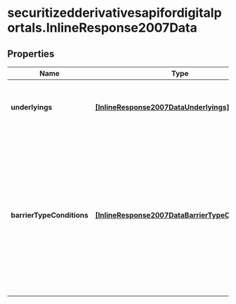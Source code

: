 # securitizedderivativesapifordigitalportals.InlineResponse2007Data

## Properties

Name | Type | Description | Notes
------------ | ------------- | ------------- | -------------
**underlyings** | [**[InlineResponse2007DataUnderlyings]**](InlineResponse2007DataUnderlyings.md) | Information regarding the underlying(s) of the securitized derivative. | [optional] 
**barrierTypeConditions** | [**[InlineResponse2007DataBarrierTypeConditions]**](InlineResponse2007DataBarrierTypeConditions.md) | Set of conditions associated with a particular type of barrier. A condition is defined by the related type and level of the barrier, its observation period, and the resulting cash flow, if any. | [optional] 


